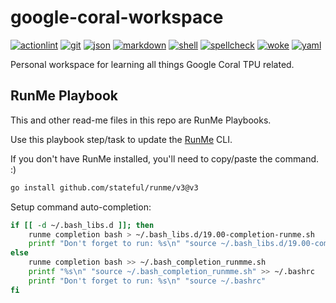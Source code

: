 # google-coral-workspace

[![actionlint](https://github.com/vpayno/google-coral-workspace/actions/workflows/gh-actions.yaml/badge.svg?branch=main)](https://github.com/vpayno/google-coral-workspace/actions/workflows/gh-actions.yaml)
[![git](https://github.com/vpayno/google-coral-workspace/actions/workflows/git.yaml/badge.svg?branch=main)](https://github.com/vpayno/google-coral-workspace/actions/workflows/git.yaml)
[![json](https://github.com/vpayno/google-coral-workspace/actions/workflows/json.yaml/badge.svg?branch=main)](https://github.com/vpayno/google-coral-workspace/actions/workflows/json.yaml)
[![markdown](https://github.com/vpayno/google-coral-workspace/actions/workflows/markdown.yaml/badge.svg?branch=main)](https://github.com/vpayno/google-coral-workspace/actions/workflows/markdown.yaml)
[![shell](https://github.com/vpayno/google-coral-workspace/actions/workflows/shell.yaml/badge.svg?branch=main)](https://github.com/vpayno/google-coral-workspace/actions/workflows/shell.yaml)
[![spellcheck](https://github.com/vpayno/google-coral-workspace/actions/workflows/spellcheck.yaml/badge.svg?branch=main)](https://github.com/vpayno/google-coral-workspace/actions/workflows/spellcheck.yaml)
[![woke](https://github.com/vpayno/google-coral-workspace/actions/workflows/woke.yaml/badge.svg?branch=main)](https://github.com/vpayno/google-coral-workspace/actions/workflows/woke.yaml)
[![yaml](https://github.com/vpayno/google-coral-workspace/actions/workflows/yaml.yaml/badge.svg?branch=main)](https://github.com/vpayno/google-coral-workspace/actions/workflows/yaml.yaml)

Personal workspace for learning all things Google Coral TPU related.

## RunMe Playbook

This and other read-me files in this repo are RunMe Playbooks.

Use this playbook step/task to update the [RunMe](https://runme.dev) CLI.

If you don't have RunMe installed, you'll need to copy/paste the command. :)

```bash { background=false category=runme closeTerminalOnSuccess=true excludeFromRunAll=true interactive=true interpreter=bash name=setup-runme-install promptEnv=true terminalRows=10 }
go install github.com/stateful/runme/v3@v3
```

Setup command auto-completion:

```bash { background=false category=runme closeTerminalOnSuccess=true excludeFromRunAll=true interactive=true interpreter=bash name=setup-runme-autocompletion promptEnv=true terminalRows=10 }
if [[ -d ~/.bash_libs.d ]]; then
    runme completion bash > ~/.bash_libs.d/19.00-completion-runme.sh
    printf "Don't forget to run: %s\n" "source ~/.bash_libs.d/19.00-completion-runme.sh"
else
    runme completion bash >> ~/.bash_completion_runmme.sh
    printf "%s\n" "source ~/.bash_completion_runmme.sh" >> ~/.bashrc
    printf "Don't forget to run: %s\n" "source ~/.bashrc"
fi
```
